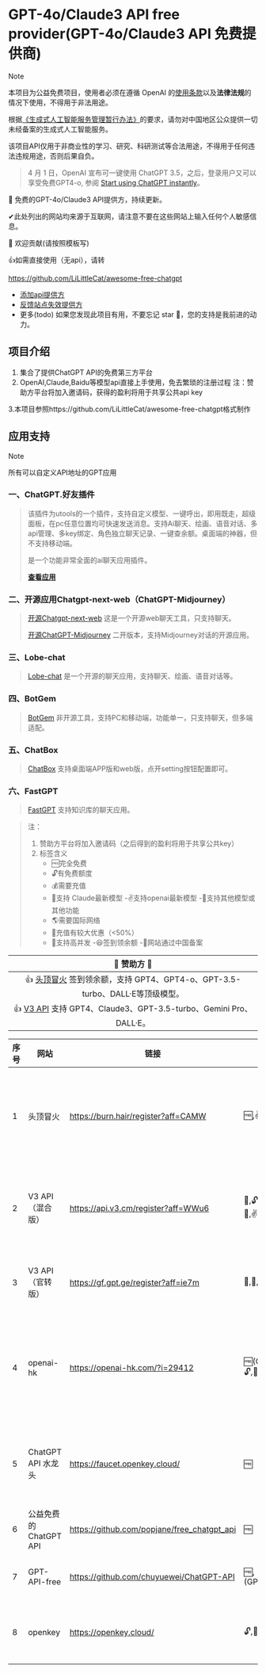 # GPT-4o/Claude3 API free provider(GPT-4o/Claude3 API 免费提供商)
> [!NOTE]
> 本项目为公益免费项目，使用者必须在遵循 OpenAI 的[使用条款](https://openai.com/policies/terms-of-use)以及**法律法规**的情况下使用，不得用于非法用途。
> 
> 根据[《生成式人工智能服务管理暂行办法》](http://www.cac.gov.cn/2023-07/13/c_1690898327029107.htm)的要求，请勿对中国地区公众提供一切未经备案的生成式人工智能服务。
> 
> 该项目API仅用于非商业性的学习、研究、科研测试等合法用途，不得用于任何违法违规用途，否则后果自负。

> 4 月 1 日，OpenAI 宣布可一键使用 ChatGPT 3.5，之后，登录用户又可以享受免费GPT4-o,
> 参阅 [Start using ChatGPT instantly](https://openai.com/blog/start-using-chatgpt-instantly)。

🎁 免费的GPT-4o/Claude3 API提供方，持续更新。

✔此处列出的网站均来源于互联网，请注意不要在这些网站上输入任何个人敏感信息。

🌈 欢迎贡献(请按照模板写)

👍如需直接使用（无api），请转 

https://github.com/LiLittleCat/awesome-free-chatgpt

- [添加api提供方](https://github.com/TechnologyStar/GPT-4o-Claude3-API-free-provider/issues/new?assignees=TechnologyStar&labels=&projects=&template=%E6%B7%BB%E5%8A%A0api%E6%8F%90%E4%BE%9B%E6%96%B9.md&title=%E6%B7%BB%E5%8A%A0api%E6%8F%90%E4%BE%9B%E6%96%B9)
- [反馈站点失效提供方](https://github.com/TechnologyStar/GPT-4o-Claude3-API-free-provider/issues/new?assignees=&labels=&projects=&template=%E5%8F%8D%E9%A6%88%E5%A4%B1%E6%95%88%E6%8F%90%E4%BE%9B%E6%96%B9.md&title=%E5%8F%8D%E9%A6%88%E7%AB%99%E7%82%B9%E5%A4%B1%E6%95%88%E6%8F%90%E4%BE%9B%E6%96%B9)
- 更多(todo)
如果您发现此项目有用，不要忘记 star 🌟，您的支持是我前进的动力。
## 项目介绍
1. 集合了提供ChatGPT API的免费第三方平台
2. OpenAI,Claude,Baidu等模型api直接上手使用，免去繁琐的注册过程
   注：赞助方平台将加入邀请码，获得的盈利将用于共享公共api key

3.本项目参照https://github.com/LiLittleCat/awesome-free-chatgpt格式制作

## 应用支持

> [!NOTE]
> 所有可以自定义API地址的GPT应用

### 一、ChatGPT.好友插件

> 该插件为utools的一个插件，支持自定义模型、一键呼出，即用既走，超级面板，在pc任意位置均可快速发送消息。支持Ai聊天、绘画、语音对话、多api管理、多key绑定、角色独立聊天记录、一键查余额。桌面端的神器，但不支持移动端。
>
> 是一个功能非常全面的ai聊天应用插件。
> 
> [ **查看应用**](https://u.tools/plugins/detail/ChatGPT.%E5%A5%BD%E5%8F%8B/)



### 二、开源应用Chatgpt-next-web（ChatGPT-Midjourney）

> [开源Chatgpt-next-web](https://github.com/ChatGPTNextWeb/ChatGPT-Next-Web) 这是一个开源web聊天工具，只支持聊天。
> 
> [开源ChatGPT-Midjourney](https://github.com/Licoy/ChatGPT-Midjourney) 二开版本，支持Midjourney对话的开源应用。



### 三、Lobe-chat

> [Lobe-chat](https://github.com/lobehub/lobe-chat) 是一个开源的聊天应用，支持聊天、绘画、语音对话等。


### 四、BotGem

> [BotGem](https://botgem.com/) 非开源工具，支持PC和移动端，功能单一，只支持聊天，但多端适配。

### 五、ChatBox

> [ChatBox](https://github.com/Bin-Huang/chatbox) 支持桌面端APP版和web版，点开setting按钮配置即可。


### 六、FastGPT

> [FastGPT](https://github.com/labring/FastGPT) 支持知识库的聊天应用。

> 注：
>
> 1. 赞助方平台将加入邀请码（之后得到的盈利将用于共享公共key）
> 2. 标签含义
>    - 🆓完全免费
>    - 🔓有免费额度
>    - 💰需要充值
>    - 💪支持 Claude最新模型
>    -✌支持openai最新模型
>    -🎉支持其他模型或其他功能
>    - 🌎需要国际网络
>    - 🎁充值有较大优惠（<50%）
>    - 🚀支持高并发
>    -😆签到领余额
>    -🚩网站通过中国备案

|                                            🌹 赞助方 🌹                                             |
  |:------------------------------------------------------------------------------------------------:|
| 👍 [头顶冒火](https://burn.hair/register?aff=CAMW) 签到领余额，支持 GPT4、GPT4-o、GPT-3.5-turbo、DALL·E等顶级模型。 |
| 👍 [V3 API](https://api.v3.cm/register?aff=WWu6) 支持 GPT4、Claude3、GPT-3.5-turbo、Gemini Pro、DALL·E。 |


<table>
    <thead>
        <tr>
            <th>序号</th>
            <th>网站</th>
            <th>链接</th>
            <th>标签</th>
            <th>备注</th>
        </tr>
    </thead>
    <tbody>
        <tr>
            <td>1</td>
            <td>头顶冒火</td>
            <td><a href="https://burn.hair/register?aff=CAMW" target="_blank">https://burn.hair/register?aff=CAMW</a></td>
            <td>🆓,✌,🌹,😆,🚀</td>
            <td>赠 $0.3，每日签到得额度，支持高并发（原价充值）</td>
        </tr>
        <tr>
            <td>2</td>
            <td>V3 API（混合版）</td>
            <td><a href="https://api.v3.cm/register?aff=WWu6" target="_blank">https://api.v3.cm/register?aff=WWu6</a></td>
            <td>🚀,🔓,💪, 🎁,🌹,🎉,✌</td>
            <td>赠 $0.2，高并发（3折充值），超多模型</td>
        </tr>
        <tr>
            <td>3</td>
            <td>V3 API（官转版）</td>
            <td><a href="https://gf.gpt.ge/register?aff=ie7m" target="_blank">https://gf.gpt.ge/register?aff=ie7m</a></td>
            <td>🚀,🌹,🔓,💪</td>
            <td>赠 $0.2，高并发（6折充值）</td>
        </tr>
        <tr>
            <td>4</td>
            <td>openai-hk</td>
            <td><a href="https://openai-hk.com/" target="_blank">https://openai-hk.com/?i=29412</a></td>
            <td>🆓(GPT3.5),🔓,🎉,✌,💪,🚀</td>
            <td>赠1元，超高并发（部分模型有折扣），含公益版GPT3.5</td>
        </tr>
        <tr>
            <td>5</td>
            <td>ChatGPT API 水龙头</td>
            <td><a href="https://faucet.openkey.cloud/" target="_blank">https://faucet.openkey.cloud/</a></td>
            <td>🆓</td>
            <td>免费(令牌有 $1.00 的使用限制, 有效期为3天)</td>
        </tr>
        <tr>
            <td>6</td>
            <td>公益免费的ChatGPT API</td>
            <td><a href="https://github.com/popjane/free_chatgpt_api" target="_blank">https://github.com/popjane/free_chatgpt_api</a></td>
            <td>🆓</td>
            <td>公益免费</td>
        </tr>
        <tr>
            <td>7</td>
            <td>GPT-API-free</td>
            <td><a href="https://github.com/chuyuewei/ChatGPT-API" target="_blank">https://github.com/chuyuewei/ChatGPT-API</a></td>
            <td>🆓, 💪(GPT4)</td>
            <td>支持 GPT-4（每天3次）</td>
        </tr>
        <tr>
            <td>8</td>
            <td>openkey</td>
            <td><a href="https://openkey.cloud/" target="_blank">https://openkey.cloud/</a></td>
            <td>🔓,💪,✌,🚀</td>
            <td>支持多并发，赠$0.2，多并发

     



